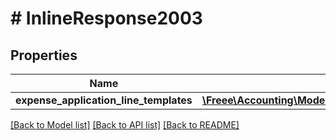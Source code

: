 # # InlineResponse2003

## Properties

Name | Type | Description | Notes
------------ | ------------- | ------------- | -------------
**expense_application_line_templates** | [**\Freee\Accounting\Model\ExpenseApplicationLineTemplate[]**](ExpenseApplicationLineTemplate.md) |  | 

[[Back to Model list]](../../README.md#documentation-for-models) [[Back to API list]](../../README.md#documentation-for-api-endpoints) [[Back to README]](../../README.md)


